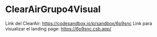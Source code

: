 ﻿# ClearAirGrupo4Visual
Link del ClearAir: https://codesandbox.io/p/sandbox/6p9snc 
Link para visualizar el landing page: https://6p9snc.csb.app/
